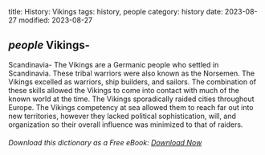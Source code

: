 title: History: Vikings
tags: history, people
category: history
date: 2023-08-27
modified: 2023-08-27

## _people_ Vikings-
Scandinavia-
The Vikings are a Germanic people who
settled in Scandinavia. These tribal warriors were also known as the
Norsemen. The Vikings excelled as warriors, ship builders, and
sailors. The combination of these skills allowed the Vikings to come
into contact with much of the known world at the time. The Vikings
sporadically raided cities throughout Europe. The Vikings
competency at sea allowed them to reach far out into new territories,
however they lacked political sophistication, will, and organization
so their overall influence was minimized to that of raiders.


###### Download *this* dictionary as a Free eBook: [Download Now]({static}static/SerfHistoryDictionary.pdf)

